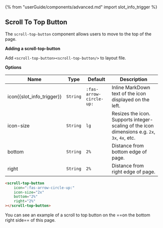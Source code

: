 {% from "userGuide/components/advanced.md" import slot_info_trigger %}

## Scroll To Top Button

<div id="content">

The ```scroll-top-button``` component allows users to move to the top of the page.

****Adding a scroll-top-button****

Add ```<scroll-top-button><scroll-top-button/>``` to layout file.

****Options****

| Name                      | Type     | Default                 | Description                                                                                   |
|---------------------------|----------|-------------------------|-----------------------------------------------------------------------------------------------|
| icon{{slot_info_trigger}} | `String` | `:fas-arrow-circle-up:` | Inline MarkDown text of the icon displayed on the left.                                       |
| icon-size                 | `String` | `lg`                    | Resizes the icon. Supports integer-scaling of the icon dimensions e.g. `2x`, `3x`, `4x`, etc. |
| bottom                    | `String` | `2%`                    | Distance from bottom edge of page.                                                            |
| right                     | `String` | `2%`                    | Distance from right edge of page.                                                             |

</div>

<div id="short">

```html
<scroll-top-button
    icon=":fas-arrow-circle-up:"
    icon-size="2x"
    bottom="2%"
    right="2%"
></scroll-top-button>
```
</div>

<div id="examples" class="d-none">

You can see an example of a scroll to top button on the ==on the bottom right side== of this page.
</div>
